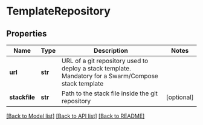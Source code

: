 # TemplateRepository

## Properties
Name | Type | Description | Notes
------------ | ------------- | ------------- | -------------
**url** | **str** | URL of a git repository used to deploy a stack template. Mandatory for a Swarm/Compose stack template | 
**stackfile** | **str** | Path to the stack file inside the git repository | [optional] 

[[Back to Model list]](../README.md#documentation-for-models) [[Back to API list]](../README.md#documentation-for-api-endpoints) [[Back to README]](../README.md)


